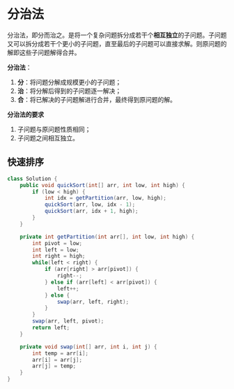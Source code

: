 # 分治法

分治法，即分而治之。是将一个复杂问题拆分成若干个**相互独立**的子问题。子问题又可以拆分成若干个更小的子问题，直至最后的子问题可以直接求解。则原问题的解即这些子问题解得合并。

**分治法**：

1. **分**：将问题分解成规模更小的子问题；
2. **治**：将分解后得到的子问题逐一解决；
3. **合**：将已解决的子问题解进行合并，最终得到原问题的解。

**分治法的要求**

1. 子问题与原问题性质相同；
2. 子问题之间相互独立。


## 快速排序

```java
class Solution {
    public void quickSort(int[] arr, int low, int high) {
        if (low < high) {
            int idx = getPartition(arr, low, high);
            quickSort(arr, low, idx - 1);
            quickSort(arr, idx + 1, high);
        }
    }

    private int getPartition(int arr[], int low, int high) {
        int pivot = low;
        int left = low;
        int right = high;
        while(left < right) {
            if (arr[right] > arr[pivot]) {
                right--;
            } else if (arr[left] < arr[pivot]) {
                left++;
            } else {
                swap(arr, left, right);
            }
        }
        swap(arr, left, pivot);
        return left;
    }

    private void swap(int[] arr, int i, int j) {
        int temp = arr[i];
        arr[i] = arr[j];
        arr[j] = temp;
    }
}
```
